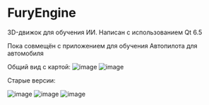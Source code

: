 # FuryEngine
3D-движок для обучения ИИ.
Написан с использованием Qt 6.5

Пока совмещён с приложением для обучения Автопилота для автомобиля

Общий вид с картой:
![image](https://github.com/andreyka-konareyka/FuryEngine/assets/74678430/b7aedfe3-2919-458f-8001-646d2a29e086)
![image](https://github.com/andreyka-konareyka/FuryEngine/assets/74678430/4aff386a-cac3-4190-ad3d-24a70ba4ab65)


Старые версии:

![image](https://github.com/andreyka-konareyka/FuryEngine/assets/74678430/03e63388-3c59-4c78-bcdb-d66ed7446a3d)
![image](https://github.com/andreyka-konareyka/FuryEngine/assets/74678430/eb85b528-26c8-4ad3-b17b-38400dacef62)
![image](https://github.com/andreyka-konareyka/FuryEngine/assets/74678430/09b46f0b-346e-4b1c-8de1-10b3f33a4486)
